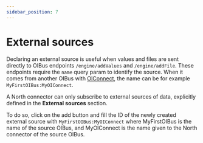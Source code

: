 ```yaml
---
sidebar_position: 7
---
```


# External sources
Declaring an external source is useful when values and files are sent directly to OIBus endpoints `/engine/addValues` 
and `/engine/addFile`. These endpoints require the `name` query param to identify the source. When it comes from another
OIBus with [OIConnect](docs/guide/north-connectors/oiconnect.md), the name can be for example `MyFirstOIBus:MyOIConnect`.

A North connector can only subscribe to external sources of data, explicitly defined in the **External sources**
section.

To do so, click on the add button and fill the ID of the newly created external source with `MyFirstOIBus:MyOIConnect` 
where MyFirstOIBus is the name of the source OIBus, and MyOIConnect is the name given to the North connector of the 
source OIBus.
